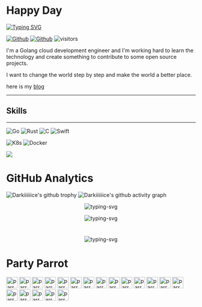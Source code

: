 <!--
**Darkiiiiiice/Darkiiiiiice** is a ✨ _special_ ✨ repository because its `README.md` (this file) appears on your GitHub profile.

Here are some ideas to get you started:

- 🔭 I’m currently working on ...
- 🌱 I’m currently learning ...
- 👯 I’m looking to collaborate on ...
- 🤔 I’m looking for help with ...
- 💬 Ask me about ...
- 📫 How to reach me: ...
- 😄 Pronouns: ...
- ⚡ Fun fact: ...
-->

# Happy Day

[![Typing SVG](https://readme-typing-svg.demolab.com?font=Fira+Code&pause=200&width=435&height=28&lines=My+name+is+Darkiiiiiice)](https://git.io/typing-svg)

[![Github](https://img.shields.io/github/followers/Darkiiiiiice?color=%2368945C&label=Follow&logoColor=%2368945C&style=flat-square)](https://github.com/Darkiiiiiice)
[![Github](https://img.shields.io/github/stars/Darkiiiiiice?color=%2368945C&label=Stars&style=flat-square)](https://github.com/Darkiiiiiice)
![visitors](https://visitor-badge.glitch.me/badge?page_id=Darkiiiiiice.visitor&left_color=%23424242&right_color=%2368945C)

I'm a Golang cloud development engineer and I'm working hard to learn the technology and create something to contribute to some open source projects.

I want to change the world step by step and make the world a better place.

here is my [blog](https://blog.darkiiiiiice.com)

---

## Skills

---
![Go](https://img.shields.io/badge/-Go-424242?style=flat-square&logo=go&logoColor=F9BC2F)
![Rust](https://img.shields.io/badge/-Rust-424242?style=flat&logo=rust&logoColor=F9BC2F)
![C](https://img.shields.io/badge/-C-424242?style=flat&logo=C&logoColor=F9BC2F)
![Swift](https://img.shields.io/badge/swift-424242?style=flat&logo=swift&logoColor=F9BC2F)

![K8s](https://img.shields.io/badge/kubernetes-424242?style=flat&logo=kubernetes&logoColor=F9BC2F)
![Docker](https://img.shields.io/badge/docker-424242?style=flat&logo=docker&logoColor=F9BC2F)

![](https://skillicons.dev/icons?i=linux,bsd,vim,neovim,bash,github,git,vscode,go,rust,c,swift,flutter,postgres,docker,kubernetes")

# GitHub Analytics

![Darkiiiiiice's github trophy](https://github-profile-trophy.vercel.app/?username=Darkiiiiiice&theme=gruvbox&row=1&column=&no-frame=true&no-bg=true)
![Darkiiiiiice's github activity graph](https://github-readme-activity-graph.cyclic.app/graph?username=Darkiiiiiice&theme=gruvbox)

<!-- Darkiiiiiice's GitHub stats -->
<p align="center">
   <img src="https://github-readme-stats.vercel.app/api?username=Darkiiiiiice&show_icons=true&theme=gruvbox" alt="typing-svg">
</p>
<!-- Top Langs -->
<p align="center">
   <img src="https://github-readme-stats.vercel.app/api/top-langs/?username=Darkiiiiiice&layout=compact&theme=gruvbox" alt="typing-svg">
</p>

#
<!-- GitHub Streak -->
<p align="center">
   <img src="https://streak-stats.demolab.com?user=Darkiiiiiice&theme=gruvbox-duo&hide_border=true&date_format=%5BY.%5Dn.j" alt="typing-svg">
</p>

# Party Parrot

<div>
    <img alt="parrot" src="https://cultofthepartyparrot.com/flags/hd/chinaparrot.gif" width="30" height="30"/>
    <img alt="parrot" src="https://cultofthepartyparrot.com/parrots/hd/parrot.gif" width="30" height="30"/>
    <img alt="parrot" src="https://cultofthepartyparrot.com/parrots/hd/aussieparrot.gif" width="30" height="30"/>
    <img alt="parrot" src="https://cultofthepartyparrot.com/parrots/hd/opensourceparrot.gif" width="30" height="30"/>
    <img alt="parrot" src="https://cultofthepartyparrot.com/parrots/hd/partyparrot.gif" width="30" height="30"/>
    <img alt="parrot" src="https://cultofthepartyparrot.com/parrots/matrixparrot.gif" width="30" height="30"/>
    <img alt="parrot" src="https://cultofthepartyparrot.com/parrots/deployparrot.gif" width="30" height="30"/>
    <img alt="parrot" src="https://cultofthepartyparrot.com/parrots/hd/redhatparrot.gif" width="30" height="30"/>
    <img alt="parrot" src="https://cultofthepartyparrot.com/parrots/hd/phparrot.gif" width="30" height="30"/>
    <img alt="parrot" src="https://cultofthepartyparrot.com/parrots/hd/nodeparrot.gif" width="30" height="30"/>
    <img alt="parrot" src="https://cultofthepartyparrot.com/parrots/hd/pokeparrot.gif" width="30" height="30"/>
    <img alt="parrot" src="https://cultofthepartyparrot.com/parrots/hd/kindasusparrot.gif" width="30" height="30"/>
    <img alt="parrot" src="https://cultofthepartyparrot.com/parrots/hd/vueparrot.gif" width="30" height="30"/>
    <img alt="parrot" src="https://cultofthepartyparrot.com/parrots/mongodbparrot.gif" width="30" height="30"/>
    <img alt="parrot" src="https://cultofthepartyparrot.com/guests/hd/nyanparrot.gif" width="30" height="30"/>
    <img alt="parrot" src="https://cultofthepartyparrot.com/guests/hd/partygopher.gif" width="30" height="30"/>
    <img alt="parrot" src="https://cultofthepartyparrot.com/guests/hd/dogeparrot.gif" width="30" height="30"/>
    <img alt="parrot" src="https://cultofthepartyparrot.com/guests/hd/stubparrot.gif" width="30" height="30"/>
    <img alt="parrot" src="https://cultofthepartyparrot.com/guests/hd/party-k8s.gif" width="30" height="30"/>
</div>

